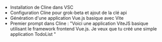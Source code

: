 - Installation de Cline dans VSC
- Configuration Cline pour grok-beta et ajout de la clé api 
- Génération d'une application Vue.js basique avec Vite
- Premier prompt dans Cline : "Voici une application ViteJS basique utilisant le framework frontend Vue.js. Je veux que tu créé une simple application TodoList "